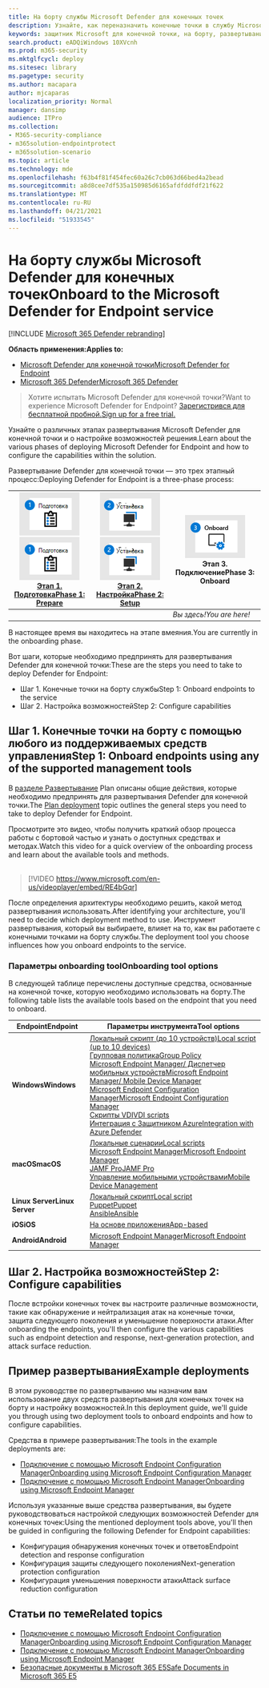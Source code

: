 ```yaml
---
title: На борту службы Microsoft Defender для конечных точек
description: Узнайте, как переназначить конечные точки в службу Microsoft Defender для конечных точек
keywords: защитник Microsoft для конечной точки, на борту, развертывание
search.product: eADQiWindows 10XVcnh
ms.prod: m365-security
ms.mktglfcycl: deploy
ms.sitesec: library
ms.pagetype: security
ms.author: macapara
author: mjcaparas
localization_priority: Normal
manager: dansimp
audience: ITPro
ms.collection:
- M365-security-compliance
- m365solution-endpointprotect
- m365solution-scenario
ms.topic: article
ms.technology: mde
ms.openlocfilehash: f63b4f81f454fec60a26c7cb063d66bed4a2bead
ms.sourcegitcommit: a8d8cee7df535a150985d6165afdfddfdf21f622
ms.translationtype: MT
ms.contentlocale: ru-RU
ms.lasthandoff: 04/21/2021
ms.locfileid: "51933545"
---
```

# <a name="onboard-to-the-microsoft-defender-for-endpoint-service"></a><span data-ttu-id="0fc9b-104">На борту службы Microsoft Defender для конечных точек</span><span class="sxs-lookup"><span data-stu-id="0fc9b-104">Onboard to the Microsoft Defender for Endpoint service</span></span>

[!INCLUDE [Microsoft 365 Defender rebranding](../../includes/microsoft-defender.md)]

<span data-ttu-id="0fc9b-105">**Область применения:**</span><span class="sxs-lookup"><span data-stu-id="0fc9b-105">**Applies to:**</span></span>
- [<span data-ttu-id="0fc9b-106">Microsoft Defender для конечной точки</span><span class="sxs-lookup"><span data-stu-id="0fc9b-106">Microsoft Defender for Endpoint</span></span>](https://go.microsoft.com/fwlink/p/?linkid=2154037)
- [<span data-ttu-id="0fc9b-107">Microsoft 365 Defender</span><span class="sxs-lookup"><span data-stu-id="0fc9b-107">Microsoft 365 Defender</span></span>](https://go.microsoft.com/fwlink/?linkid=2118804)


> <span data-ttu-id="0fc9b-108">Хотите испытать Microsoft Defender для конечной точки?</span><span class="sxs-lookup"><span data-stu-id="0fc9b-108">Want to experience Microsoft Defender for Endpoint?</span></span> [<span data-ttu-id="0fc9b-109">Зарегистрився для бесплатной пробной.</span><span class="sxs-lookup"><span data-stu-id="0fc9b-109">Sign up for a free trial.</span></span>](https://www.microsoft.com/microsoft-365/windows/microsoft-defender-atp?ocid=docs-wdatp-exposedapis-abovefoldlink)

<span data-ttu-id="0fc9b-110">Узнайте о различных этапах развертывания Microsoft Defender для конечной точки и о настройке возможностей решения.</span><span class="sxs-lookup"><span data-stu-id="0fc9b-110">Learn about the various phases of deploying Microsoft Defender for Endpoint and how to configure the capabilities within the solution.</span></span> 

<span data-ttu-id="0fc9b-111">Развертывание Defender для конечной точки — это трех этапный процесс:</span><span class="sxs-lookup"><span data-stu-id="0fc9b-111">Deploying Defender for Endpoint is a three-phase process:</span></span>

| <span data-ttu-id="0fc9b-112">[![этап развертывания — подготовка](images/phase-diagrams/prepare.png)](prepare-deployment.md)</span><span class="sxs-lookup"><span data-stu-id="0fc9b-112">[![deployment phase - prepare](images/phase-diagrams/prepare.png)](prepare-deployment.md)</span></span><br>[<span data-ttu-id="0fc9b-113">Этап 1. Подготовка</span><span class="sxs-lookup"><span data-stu-id="0fc9b-113">Phase 1: Prepare</span></span>](prepare-deployment.md) | <span data-ttu-id="0fc9b-114">[![этап развертывания — установка](images/phase-diagrams/setup.png)](production-deployment.md)</span><span class="sxs-lookup"><span data-stu-id="0fc9b-114">[![deployment phase - setup](images/phase-diagrams/setup.png)](production-deployment.md)</span></span><br>[<span data-ttu-id="0fc9b-115">Этап 2. Настройка</span><span class="sxs-lookup"><span data-stu-id="0fc9b-115">Phase 2: Setup</span></span>](production-deployment.md) | ![этап развертывания — на борту](images/phase-diagrams/onboard.png)<br><span data-ttu-id="0fc9b-117">Этап 3. Подключение</span><span class="sxs-lookup"><span data-stu-id="0fc9b-117">Phase 3: Onboard</span></span> |
| ----- | ----- | ----- |
| | |<span data-ttu-id="0fc9b-118">*Вы здесь!*</span><span class="sxs-lookup"><span data-stu-id="0fc9b-118">*You are here!*</span></span>|

<span data-ttu-id="0fc9b-119">В настоящее время вы находитесь на этапе вмеяния.</span><span class="sxs-lookup"><span data-stu-id="0fc9b-119">You are currently in the onboarding phase.</span></span>

<span data-ttu-id="0fc9b-120">Вот шаги, которые необходимо предпринять для развертывания Defender для конечной точки:</span><span class="sxs-lookup"><span data-stu-id="0fc9b-120">These are the steps you need to take to deploy Defender for Endpoint:</span></span>

- <span data-ttu-id="0fc9b-121">Шаг 1. Конечные точки на борту службы</span><span class="sxs-lookup"><span data-stu-id="0fc9b-121">Step 1: Onboard endpoints to the service</span></span> 
- <span data-ttu-id="0fc9b-122">Шаг 2. Настройка возможностей</span><span class="sxs-lookup"><span data-stu-id="0fc9b-122">Step 2: Configure capabilities</span></span> 

## <a name="step-1-onboard-endpoints-using-any-of-the-supported-management-tools"></a><span data-ttu-id="0fc9b-123">Шаг 1. Конечные точки на борту с помощью любого из поддерживаемых средств управления</span><span class="sxs-lookup"><span data-stu-id="0fc9b-123">Step 1: Onboard endpoints using any of the supported management tools</span></span>
<span data-ttu-id="0fc9b-124">В [разделе Развертывание](deployment-strategy.md) Plan описаны общие действия, которые необходимо предпринять для развертывания Defender для конечной точки.</span><span class="sxs-lookup"><span data-stu-id="0fc9b-124">The [Plan deployment](deployment-strategy.md) topic outlines the general steps you need to take to deploy Defender for Endpoint.</span></span>  


<span data-ttu-id="0fc9b-125">Просмотрите это видео, чтобы получить краткий обзор процесса работы с бортовой частью и узнать о доступных средствах и методах.</span><span class="sxs-lookup"><span data-stu-id="0fc9b-125">Watch this video for a quick overview of the onboarding process and learn about the available tools and methods.</span></span>
<br />
<br />

> [!VIDEO https://www.microsoft.com/en-us/videoplayer/embed/RE4bGqr]



<span data-ttu-id="0fc9b-126">После определения архитектуры необходимо решить, какой метод развертывания использовать.</span><span class="sxs-lookup"><span data-stu-id="0fc9b-126">After identifying your architecture, you'll need to decide which deployment method to use.</span></span> <span data-ttu-id="0fc9b-127">Инструмент развертывания, который вы выбираете, влияет на то, как вы работаете с конечными точками на борту службы.</span><span class="sxs-lookup"><span data-stu-id="0fc9b-127">The deployment tool you choose influences how you onboard endpoints to the service.</span></span> 

### <a name="onboarding-tool-options"></a><span data-ttu-id="0fc9b-128">Параметры onboarding tool</span><span class="sxs-lookup"><span data-stu-id="0fc9b-128">Onboarding tool options</span></span>

<span data-ttu-id="0fc9b-129">В следующей таблице перечислены доступные средства, основанные на конечной точке, которую необходимо использовать на борту.</span><span class="sxs-lookup"><span data-stu-id="0fc9b-129">The following table lists the available tools based on the endpoint that you need to onboard.</span></span>

| <span data-ttu-id="0fc9b-130">Endpoint</span><span class="sxs-lookup"><span data-stu-id="0fc9b-130">Endpoint</span></span>     | <span data-ttu-id="0fc9b-131">Параметры инструмента</span><span class="sxs-lookup"><span data-stu-id="0fc9b-131">Tool options</span></span>                       |
|--------------|------------------------------------------|
| <span data-ttu-id="0fc9b-132">**Windows**</span><span class="sxs-lookup"><span data-stu-id="0fc9b-132">**Windows**</span></span>  |  [<span data-ttu-id="0fc9b-133">Локальный скрипт (до 10 устройств)</span><span class="sxs-lookup"><span data-stu-id="0fc9b-133">Local script (up to 10 devices)</span></span>](configure-endpoints-script.md) <br>  [<span data-ttu-id="0fc9b-134">Групповая политика</span><span class="sxs-lookup"><span data-stu-id="0fc9b-134">Group Policy</span></span>](configure-endpoints-gp.md) <br>  [<span data-ttu-id="0fc9b-135">Microsoft Endpoint Manager/ Диспетчер мобильных устройств</span><span class="sxs-lookup"><span data-stu-id="0fc9b-135">Microsoft Endpoint Manager/ Mobile Device Manager</span></span>](configure-endpoints-mdm.md) <br> [<span data-ttu-id="0fc9b-136">Microsoft Endpoint Configuration Manager</span><span class="sxs-lookup"><span data-stu-id="0fc9b-136">Microsoft Endpoint Configuration Manager</span></span>](configure-endpoints-sccm.md) <br> [<span data-ttu-id="0fc9b-137">Скрипты VDI</span><span class="sxs-lookup"><span data-stu-id="0fc9b-137">VDI scripts</span></span>](configure-endpoints-vdi.md) <br> [<span data-ttu-id="0fc9b-138">Интеграция с Защитником Azure</span><span class="sxs-lookup"><span data-stu-id="0fc9b-138">Integration with Azure Defender</span></span>](configure-server-endpoints.md#integration-with-azure-defender) |
| <span data-ttu-id="0fc9b-139">**macOS**</span><span class="sxs-lookup"><span data-stu-id="0fc9b-139">**macOS**</span></span>    | [<span data-ttu-id="0fc9b-140">Локальные сценарии</span><span class="sxs-lookup"><span data-stu-id="0fc9b-140">Local scripts</span></span>](mac-install-manually.md) <br> [<span data-ttu-id="0fc9b-141">Microsoft Endpoint Manager</span><span class="sxs-lookup"><span data-stu-id="0fc9b-141">Microsoft Endpoint Manager</span></span>](mac-install-with-intune.md) <br> [<span data-ttu-id="0fc9b-142">JAMF Pro</span><span class="sxs-lookup"><span data-stu-id="0fc9b-142">JAMF Pro</span></span>](mac-install-with-jamf.md) <br> [<span data-ttu-id="0fc9b-143">Управление мобильными устройствами</span><span class="sxs-lookup"><span data-stu-id="0fc9b-143">Mobile Device Management</span></span>](mac-install-with-other-mdm.md) |
| <span data-ttu-id="0fc9b-144">**Linux Server**</span><span class="sxs-lookup"><span data-stu-id="0fc9b-144">**Linux Server**</span></span> | [<span data-ttu-id="0fc9b-145">Локальный скрипт</span><span class="sxs-lookup"><span data-stu-id="0fc9b-145">Local script</span></span>](linux-install-manually.md) <br> [<span data-ttu-id="0fc9b-146">Puppet</span><span class="sxs-lookup"><span data-stu-id="0fc9b-146">Puppet</span></span>](linux-install-with-puppet.md) <br> [<span data-ttu-id="0fc9b-147">Ansible</span><span class="sxs-lookup"><span data-stu-id="0fc9b-147">Ansible</span></span>](linux-install-with-ansible.md)|
| <span data-ttu-id="0fc9b-148">**iOS**</span><span class="sxs-lookup"><span data-stu-id="0fc9b-148">**iOS**</span></span>      | [<span data-ttu-id="0fc9b-149">На основе приложения</span><span class="sxs-lookup"><span data-stu-id="0fc9b-149">App-based</span></span>](ios-install.md)                                |
| <span data-ttu-id="0fc9b-150">**Android**</span><span class="sxs-lookup"><span data-stu-id="0fc9b-150">**Android**</span></span>  | [<span data-ttu-id="0fc9b-151">Microsoft Endpoint Manager</span><span class="sxs-lookup"><span data-stu-id="0fc9b-151">Microsoft Endpoint Manager</span></span>](android-intune.md)               | 


## <a name="step-2-configure-capabilities"></a><span data-ttu-id="0fc9b-152">Шаг 2. Настройка возможностей</span><span class="sxs-lookup"><span data-stu-id="0fc9b-152">Step 2: Configure capabilities</span></span>
<span data-ttu-id="0fc9b-153">После встройки конечных точек вы настроите различные возможности, такие как обнаружение и нейтрализация атак на конечные точки, защита следующего поколения и уменьшение поверхности атаки.</span><span class="sxs-lookup"><span data-stu-id="0fc9b-153">After onboarding the endpoints, you'll then configure the various capabilities such as endpoint detection and response, next-generation protection, and attack surface reduction.</span></span> 


## <a name="example-deployments"></a><span data-ttu-id="0fc9b-154">Пример развертывания</span><span class="sxs-lookup"><span data-stu-id="0fc9b-154">Example deployments</span></span>
<span data-ttu-id="0fc9b-155">В этом руководстве по развертыванию мы назначим вам использование двух средств развертывания для конечных точек на борту и настройку возможностей.</span><span class="sxs-lookup"><span data-stu-id="0fc9b-155">In this deployment guide, we'll guide you through using two deployment tools to onboard endpoints and how to configure capabilities.</span></span>

<span data-ttu-id="0fc9b-156">Средства в примере развертывания:</span><span class="sxs-lookup"><span data-stu-id="0fc9b-156">The tools in the example deployments are:</span></span>
- [<span data-ttu-id="0fc9b-157">Подключение с помощью Microsoft Endpoint Configuration Manager</span><span class="sxs-lookup"><span data-stu-id="0fc9b-157">Onboarding using Microsoft Endpoint Configuration Manager</span></span>](onboarding-endpoint-configuration-manager.md)
- [<span data-ttu-id="0fc9b-158">Подключение с помощью Microsoft Endpoint Manager</span><span class="sxs-lookup"><span data-stu-id="0fc9b-158">Onboarding using Microsoft Endpoint Manager</span></span>](onboarding-endpoint-manager.md)

<span data-ttu-id="0fc9b-159">Используя указанные выше средства развертывания, вы будете руководствоваться настройкой следующих возможностей Defender для конечных точек:</span><span class="sxs-lookup"><span data-stu-id="0fc9b-159">Using the mentioned deployment tools above, you'll then be guided in configuring the following Defender for Endpoint capabilities:</span></span>
- <span data-ttu-id="0fc9b-160">Конфигурация обнаружения конечных точек и ответов</span><span class="sxs-lookup"><span data-stu-id="0fc9b-160">Endpoint detection and response configuration</span></span>
- <span data-ttu-id="0fc9b-161">Конфигурация защиты следующего поколения</span><span class="sxs-lookup"><span data-stu-id="0fc9b-161">Next-generation protection configuration</span></span>
- <span data-ttu-id="0fc9b-162">Конфигурация уменьшения поверхности атаки</span><span class="sxs-lookup"><span data-stu-id="0fc9b-162">Attack surface reduction configuration</span></span>

## <a name="related-topics"></a><span data-ttu-id="0fc9b-163">Статьи по теме</span><span class="sxs-lookup"><span data-stu-id="0fc9b-163">Related topics</span></span>
- [<span data-ttu-id="0fc9b-164">Подключение с помощью Microsoft Endpoint Configuration Manager</span><span class="sxs-lookup"><span data-stu-id="0fc9b-164">Onboarding using Microsoft Endpoint Configuration Manager</span></span>](onboarding-endpoint-configuration-manager.md)
- [<span data-ttu-id="0fc9b-165">Подключение с помощью Microsoft Endpoint Manager</span><span class="sxs-lookup"><span data-stu-id="0fc9b-165">Onboarding using Microsoft Endpoint Manager</span></span>](onboarding-endpoint-manager.md)
- [<span data-ttu-id="0fc9b-166">Безопасные документы в Microsoft 365 E5</span><span class="sxs-lookup"><span data-stu-id="0fc9b-166">Safe Documents in Microsoft 365 E5</span></span>](../office-365-security/safe-docs.md)
